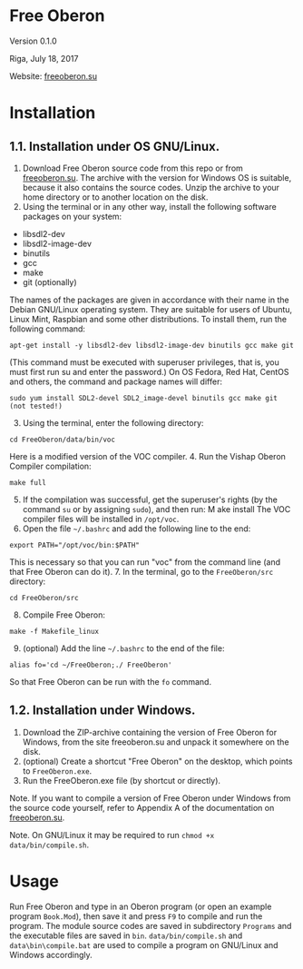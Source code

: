# Free Oberon
Version 0.1.0

Riga, July 18, 2017

Website: [freeoberon.su](http://freeoberon.su)

# Installation

## 1.1. Installation under OS GNU/Linux.
1. Download Free Oberon source code from this repo or from [freeoberon.su](http://freeoberon.su). The archive with the version for Windows OS is suitable, because it also contains the source codes. Unzip the archive to your home directory or to another location on the disk.
2. Using the terminal or in any other way, install the following software packages on your system:
  * libsdl2-dev
  * libsdl2-image-dev
  * binutils
  * gcc
  * make
  * git (optionally)

  The names of the packages are given in accordance with their name in the Debian GNU/Linux operating system. They are suitable for users of Ubuntu, Linux Mint, Raspbian and some other distributions.
  To install them, run the following command:
  ```
  apt-get install -y libsdl2-dev libsdl2-image-dev binutils gcc make git
  ```
  (This command must be executed with superuser privileges, that is, you must first run su and enter the password.)
  On OS Fedora, Red Hat, CentOS and others, the command and package names will differ:
  ```
  sudo yum install SDL2-devel SDL2_image-devel binutils gcc make git    (not tested!)
  ```
3. Using the terminal, enter the following directory:
  ```
  cd FreeOberon/data/bin/voc
  ```
  Here is a modified version of the VOC compiler.
4. Run the Vishap Oberon Compiler compilation:
  ```
  make full
  ```
5. If the compilation was successful, get the superuser's rights (by the command `su` or by assigning `sudo`), and then run:
  M ake install
  The VOC compiler files will be installed in `/opt/voc`.
6. Open the file `~/.bashrc` and add the following line to the end:
  ```
  export PATH="/opt/voc/bin:$PATH"
  ```
  This is necessary so that you can run "voc" from the command line (and that Free Oberon can do it).
7. In the terminal, go to the `FreeOberon/src` directory:
  ```
  cd FreeOberon/src
  ```
8. Compile Free Oberon:
  ```
  make -f Makefile_linux
  ```
9. (optional) Add the line `~/.bashrc` to the end of the file:
  ```
  alias fo='cd ~/FreeOberon;./ FreeOberon'
  ```
  So that Free Oberon can be run with the `fo` command.
## 1.2. Installation under Windows.
1. Download the ZIP-archive containing the version of Free Oberon for Windows, from the site freeoberon.su and unpack it somewhere on the disk.
2. (optional) Create a shortcut "Free Oberon" on the desktop, which points to `FreeOberon.exe`.
3. Run the FreeOberon.exe file (by shortcut or directly).

Note. If you want to compile a version of Free Oberon under Windows from the source code yourself, refer to Appendix A of the documentation on [freeoberon.su](http://freeoberon.su).

Note. On GNU/Linux it may be required to run `chmod +x data/bin/compile.sh`.

# Usage

Run Free Oberon and type in an Oberon program (or open an example program `Book.Mod`), then save it and press `F9` to compile and run the program.
The module source codes are saved in subdirectory `Programs` and the executable files are saved in `bin`. `data/bin/compile.sh` and `data\bin\compile.bat` are used to compile a program on GNU/Linux and Windows accordingly.
